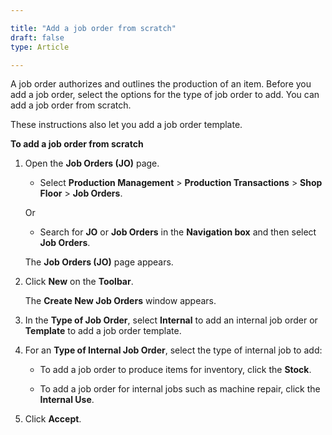 ```yaml
---

title: "Add a job order from scratch"
draft: false
type: Article

---
```


A job order authorizes and outlines the production of an item. Before you add a job order, select the options for the type of job order to add. You can add a job order from scratch.

These instructions also let you add a job order template.

**To add a job order from scratch**

1. Open the **Job Orders (JO)** page.

    - Select **Production Management** > **Production Transactions** > **Shop Floor** > **Job Orders**.

    Or

    - Search for **JO** or **Job Orders** in the **Navigation box** and then select **Job Orders**.

   The **Job Orders (JO)** page appears.

2. Click **New** on the **Toolbar**.

   The **Create New Job Orders** window appears.

3. In the **Type of Job Order**, select **Internal** to add an internal job order or **Template** to add a job order template.

4. For an **Type of Internal Job Order**, select the type of internal job to add:

    - To add a job order to produce items for inventory, click the **Stock**.

    - To add a job order for internal jobs such as machine repair, click the **Internal Use**.

5. Click **Accept**.

​